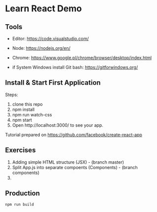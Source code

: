 # Learn React Demo

## Tools

* Editor: https://code.visualstudio.com/
* Node: https://nodejs.org/en/
* Chrome: https://www.google.pl/chrome/browser/desktop/index.html

* if System Windows install Git bash: https://gitforwindows.org/


## Install & Start First Application

Steps:
1. clone this repo
2. npm install
3. npm run watch-css
4. npm start
5. Open http://localhost:3000/ to see your app.

Tutorial prepared on https://github.com/facebook/create-react-app

## Exercises

1. Adding simple HTML structure (JSX) - (branch master)
2. Split App.js into separate compoents  (Components) - (branch components)
3.


## Production

```
npm run build
```